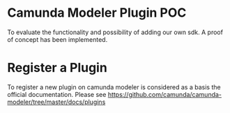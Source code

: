 # Camunda Modeler Plugin POC

To evaluate the functionality and possibility of adding our own sdk. A proof of concept has been implemented.

# Register a Plugin

To register a new plugin on camunda modeler is considered as a basis the official documentation. Please see https://github.com/camunda/camunda-modeler/tree/master/docs/plugins
